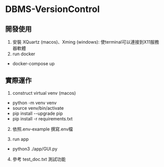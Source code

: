 # DBMS-VersionControl

## 開發使用
1. 安裝 XQuartz (macos)、Xming (windows): 使terminal可以連接到X11服務器軟體
2. run docker
- docker-compose up

## 實際運作
1. construct virtual venv (macos)
- python -m venv venv
- source venv/bin/activate
- pip install --upgrade pip
- pip install -r requirements.txt

2. 依照.env-example 撰寫.env檔

3. run app
- python3 ./app/GUI.py

4. 參考 test_doc.txt 測試功能